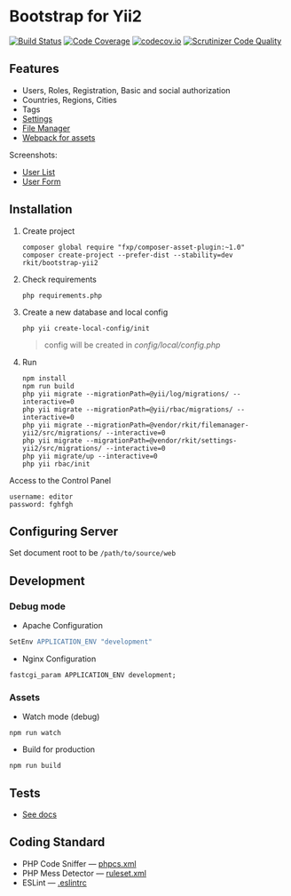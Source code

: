 # Bootstrap for Yii2

[![Build Status](https://travis-ci.org/rkit/bootstrap-yii2.svg?branch=master)](https://travis-ci.org/rkit/bootstrap-yii2)
[![Code Coverage](https://scrutinizer-ci.com/g/rkit/bootstrap-yii2/badges/coverage.png?b=master)](https://scrutinizer-ci.com/g/rkit/bootstrap-yii2/?branch=master)
[![codecov.io](http://codecov.io/github/rkit/bootstrap-yii2/coverage.svg?branch=master)](http://codecov.io/github/rkit/bootstrap-yii2?branch=master)
[![Scrutinizer Code Quality](https://scrutinizer-ci.com/g/rkit/bootstrap-yii2/badges/quality-score.png?b=master)](https://scrutinizer-ci.com/g/rkit/bootstrap-yii2/?branch=master)

## Features

- Users, Roles, Registration, Basic and social authorization
- Countries, Regions, Cities
- Tags
- [Settings](https://github.com/rkit/settings-yii2)
- [File Manager](https://github.com/rkit/filemanager-yii2)
- [Webpack for assets](https://webpack.github.io/)

Screenshots:
- [User List](https://cloud.githubusercontent.com/assets/4242765/5601755/2d9aad0c-9341-11e4-8ee2-ab5e02f90314.png)
- [User Form](https://cloud.githubusercontent.com/assets/4242765/5601756/2fb0cdb0-9341-11e4-8d25-6aca3bc9baf8.png)

## Installation

1. Create project

   ```
   composer global require "fxp/composer-asset-plugin:~1.0"
   composer create-project --prefer-dist --stability=dev rkit/bootstrap-yii2
   ```

2. Check requirements
   ```
   php requirements.php
   ```

3. Create a new database and local config

   ```
   php yii create-local-config/init
   ```
   > config will be created in *config/local/config.php*

4. Run
   ```
   npm install
   npm run build
   php yii migrate --migrationPath=@yii/log/migrations/ --interactive=0
   php yii migrate --migrationPath=@yii/rbac/migrations/ --interactive=0
   php yii migrate --migrationPath=@vendor/rkit/filemanager-yii2/src/migrations/ --interactive=0
   php yii migrate --migrationPath=@vendor/rkit/settings-yii2/src/migrations/ --interactive=0
   php yii migrate/up --interactive=0
   php yii rbac/init
   ```

Access to the Control Panel
```
username: editor  
password: fghfgh
```

## Configuring Server

Set document root to be `/path/to/source/web`

## Development

### Debug mode

- Apache Configuration
```apache
SetEnv APPLICATION_ENV "development"
```

- Nginx Configuration
```nginx
fastcgi_param APPLICATION_ENV development;
```

### Assets

- Watch mode (debug)
```
npm run watch
```

- Build for production
```
npm run build
```

## Tests

- [See docs](/tests/#tests)

## Coding Standard

- PHP Code Sniffer — [phpcs.xml](./phpcs.xml)
- PHP Mess Detector — [ruleset.xml](./ruleset.xml)
- ESLint — [.eslintrc](./.eslintrc)
